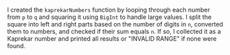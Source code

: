 I created the `kaprekarNumbers` function by looping through each number from `p` to `q` and squaring it using `BigInt` to handle large values. I split the square into left and right parts based on the number of digits in `n`, converted them to numbers, and checked if their sum equals `n`. If so, I collected it as a Kaprekar number and printed all results or "INVALID RANGE" if none were found.
